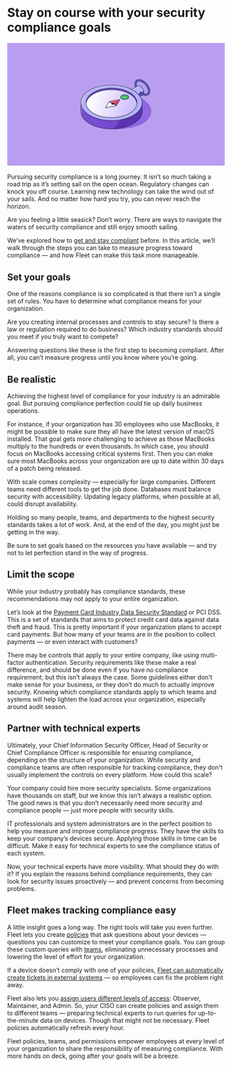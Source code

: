 # Stay on course with your security compliance goals

![Security compliance goals](../website/assets/images/articles/security-compliance-goals-cover-800x450@2x.jpg)

Pursuing security compliance is a long journey. It isn’t so much taking a road trip as it’s setting sail on the open ocean. Regulatory changes can knock you off course. Learning new technology can take the wind out of your sails. And no matter how hard you try, you can never reach the horizon.

Are you feeling a little seasick? Don’t worry. There are ways to navigate the waters of security compliance and still enjoy smooth sailing.

We’ve explored how to [get and stay compliant](https://fleetdm.com/use-cases/get-and-stay-compliant-across-your-devices-with-fleet) before. In this article, we’ll walk through the steps you can take to measure progress toward compliance — and how Fleet can make this task more manageable.

## Set your goals

One of the reasons compliance is so complicated is that there isn’t a single set of rules. You have to determine what compliance means for your organization.

Are you creating internal processes and controls to stay secure? Is there a law or regulation required to do business? Which industry standards should you meet if you truly want to compete?

Answering questions like these is the first step to becoming compliant. After all, you can’t measure progress until you know where you’re going.

## Be realistic

Achieving the highest level of compliance for your industry is an admirable goal. But pursuing compliance perfection could tie up daily business operations.

For instance, if your organization has 30 employees who use MacBooks, it might be possible to make sure they all have the latest version of macOS installed. That goal gets more challenging to achieve as those MacBooks multiply to the hundreds or even thousands. In which case, you should focus on MacBooks accessing critical systems first. Then you can make sure most MacBooks across your organization are up to date within 30 days of a patch being released.

With scale comes complexity — especially for large companies. Different teams need different tools to get the job done. Databases must balance security with accessibility. Updating legacy platforms, when possible at all, could disrupt availability.

Holding so many people, teams, and departments to the highest security standards takes a lot of work. And, at the end of the day, you might just be getting in the way.

Be sure to set goals based on the resources you have available — and try not to let perfection stand in the way of progress.

## Limit the scope

While your industry probably has compliance standards, these recommendations may not apply to your entire organization.

Let’s look at the [Payment Card Industry Data Security Standard](https://www.pcisecuritystandards.org/) or PCI DSS. This is a set of standards that aims to protect credit card data against data theft and fraud. This is pretty important if your organization plans to accept card payments. But how many of your teams are in the position to collect payments — or even interact with customers?

There may be controls that apply to your entire company, like using multi-factor authentication. Security requirements like these make a real difference, and should be done even if you have no compliance requirement, but this isn’t always the case. Some guidelines either don't make sense for your business, or they don’t do much to actually improve security. Knowing which compliance standards apply to which teams and systems will help lighten the load across your organization, especially around audit season.

## Partner with technical experts

Ultimately, your Chief Information Security Officer, Head of Security or Chief Compliance Officer is responsible for ensuring compliance, depending on the structure of your organization. While security and compliance teams are often responsible for tracking compliance, they don't usually implement the controls on every platform. How could this scale?

Your company could hire more security specialists. Some organizations have thousands on staff, but we know this isn’t always a realistic option. The good news is that you don’t necessarily need more security and compliance people — just more people with security skills.

IT professionals and system administrators are in the perfect position to help you measure and improve compliance progress. They have the skills to keep your company’s devices secure. Applying those skills in time can be difficult. Make it easy for technical experts to see the compliance status of each system.

Now, your technical experts have more visibility. What should they do with it? If you explain the reasons behind compliance requirements, they can look for security issues proactively — and prevent concerns from becoming problems.

## Fleet makes tracking compliance easy

A little insight goes a long way. The right tools will take you even further. Fleet lets you create [policies](https://fleetdm.com/securing/what-are-fleet-policies) that ask questions about your devices — questions you can customize to meet your compliance goals. You can group these custom queries with [teams](https://fleetdm.com/docs/using-fleet/teams), eliminating unnecessary processes and lowering the level of effort for your organization.

If a device doesn’t comply with one of your policies, [Fleet can automatically create tickets in external systems](https://fleetdm.com/docs/using-fleet/automations#policy-automations) — so employees can fix the problem right away.

Fleet also lets you [assign users different levels of access](https://fleetdm.com/docs/using-fleet/permissions): Observer, Maintainer, and Admin. So, your CISO can create policies and assign them to different teams — preparing technical experts to run queries for up-to-the-minute data on devices. Though that might not be necessary. Fleet policies automatically refresh every hour.

Fleet policies, teams, and permissions empower employees at every level of your organization to share the responsibility of measuring compliance. With more hands on deck, going after your goals will be a breeze.


<meta name="category" value="guides">
<meta name="authorFullName" value="Chris McGillicuddy">
<meta name="authorGitHubUsername" value="fleetdm">
<meta name="publishedOn" value="2022-06-14">
<meta name="articleTitle" value="Stay on course with your security compliance goals">
<meta name="articleImageUrl" value="../website/assets/images/articles/security-compliance-goals-cover-800x450@2x.jpg">
